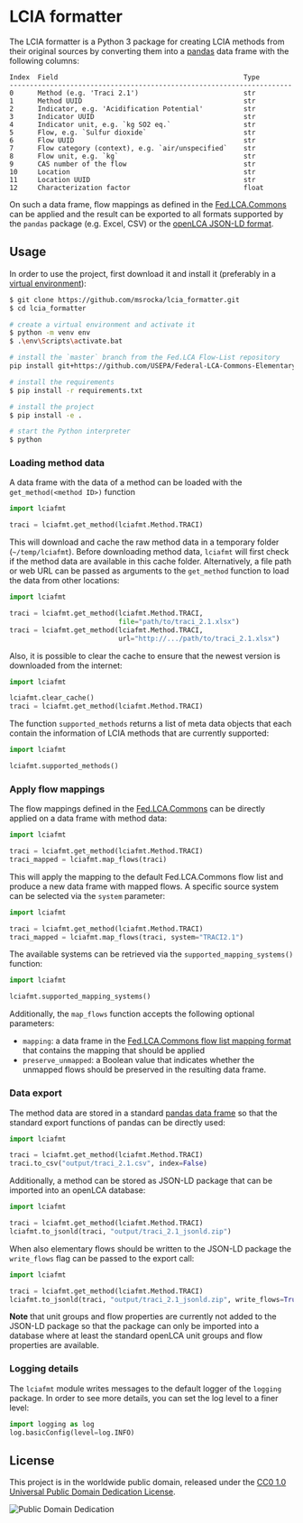 # LCIA formatter
The LCIA formatter is a Python 3 package for creating LCIA methods from their
original sources by converting them into a [pandas](https://pandas.pydata.org/)
data frame with the following columns:

```
Index  Field                                              Type
----------------------------------------------------------------------
0      Method (e.g. 'Traci 2.1')                          str
1      Method UUID                                        str
2      Indicator, e.g. 'Acidification Potential'          str
3      Indicator UUID                                     str
4      Indicator unit, e.g. `kg SO2 eq.`                  str
5      Flow, e.g. `Sulfur dioxide`                        str
6      Flow UUID                                          str
7      Flow category (context), e.g. `air/unspecified`    str
8      Flow unit, e.g. `kg`                               str
9      CAS number of the flow                             str
10     Location                                           str
11     Location UUID                                      str
12     Characterization factor                            float
```

On such a data frame, flow mappings as defined in the
[Fed.LCA.Commons](https://github.com/USEPA/Federal-LCA-Commons-Elementary-Flow-List)
can be applied and the result can be exported to all formats supported by the
`pandas` package (e.g. Excel, CSV) or the
[openLCA JSON-LD format](https://github.com/GreenDelta/olca-schema).


## Usage

In order to use the project, first download it and install it (preferably in a
[virtual environment](https://docs.python.org/3/library/venv.html)):

```bash
$ git clone https://github.com/msrocka/lcia_formatter.git
$ cd lcia_formatter

# create a virtual environment and activate it
$ python -m venv env
$ .\env\Scripts\activate.bat

# install the `master` branch from the Fed.LCA Flow-List repository
pip install git+https://github.com/USEPA/Federal-LCA-Commons-Elementary-Flow-List.git@master

# install the requirements
$ pip install -r requirements.txt

# install the project
$ pip install -e .

# start the Python interpreter
$ python
```

### Loading method data
A data frame with the data of a method can be loaded with the
`get_method(<method ID>)` function

```python
import lciafmt

traci = lciafmt.get_method(lciafmt.Method.TRACI)
```

This will download and cache the raw method data in a temporary folder
(`~/temp/lciafmt`). Before downloading method data, `lciafmt` will first
check if the method data are available in this cache folder. Alternatively,
a file path or web URL can be passed as arguments to the `get_method` function
to load the data from other locations:

```python
import lciafmt

traci = lciafmt.get_method(lciafmt.Method.TRACI,
                           file="path/to/traci_2.1.xlsx")
traci = lciafmt.get_method(lciafmt.Method.TRACI,
                           url="http://.../path/to/traci_2.1.xlsx")
```

Also, it is possible to clear the cache to ensure that the newest version is
downloaded from the internet:

```python
import lciafmt

lciafmt.clear_cache()
traci = lciafmt.get_method(lciafmt.Method.TRACI)
```

The function `supported_methods` returns a list of meta data objects that each
contain the information of LCIA methods that are currently supported:

```python
import lciafmt

lciafmt.supported_methods()
```


### Apply flow mappings
The flow mappings defined in the
[Fed.LCA.Commons](https://github.com/USEPA/Federal-LCA-Commons-Elementary-Flow-List)
can be directly applied on a data frame with method data:

```python
import lciafmt

traci = lciafmt.get_method(lciafmt.Method.TRACI)
traci_mapped = lciafmt.map_flows(traci)
```

This will apply the mapping to the default Fed.LCA.Commons flow list and produce
a new data frame with mapped flows. A specific source system can be selected via
the `system` parameter:

```python
import lciafmt

traci = lciafmt.get_method(lciafmt.Method.TRACI)
traci_mapped = lciafmt.map_flows(traci, system="TRACI2.1")
```

The available systems can be retrieved via the `supported_mapping_systems()`
function:

```python
import lciafmt

lciafmt.supported_mapping_systems()
```

Additionally, the `map_flows` function accepts the following optional parameters:

* `mapping`: a data frame in the
  [Fed.LCA.Commons flow list mapping format](https://github.com/USEPA/Federal-LCA-Commons-Elementary-Flow-List/blob/master/format%20specs/FlowMapping.md)
  that contains the mapping that should be applied
* `preserve_unmapped`: a Boolean value that indicates whether the unmapped flows
  should be preserved in the resulting data frame.


### Data export
The method data are stored in a standard
[pandas data frame](https://pandas.pydata.org/pandas-docs/stable/reference/api/pandas.DataFrame.html)
so that the standard export functions of pandas can be directly used:

```python
import lciafmt

traci = lciafmt.get_method(lciafmt.Method.TRACI)
traci.to_csv("output/traci_2.1.csv", index=False)
```

Additionally, a method can be stored as JSON-LD package that can be imported
into an openLCA database:

```python
import lciafmt

traci = lciafmt.get_method(lciafmt.Method.TRACI)
lciafmt.to_jsonld(traci, "output/traci_2.1_jsonld.zip")
```

When also elementary flows should be written to the JSON-LD package the
`write_flows` flag can be passed to the export call:

```python
import lciafmt

traci = lciafmt.get_method(lciafmt.Method.TRACI)
lciafmt.to_jsonld(traci, "output/traci_2.1_jsonld.zip", write_flows=True)
```

**Note** that unit groups and flow properties are currently not added to the
JSON-LD package so that the package can only be imported into a database where
at least the standard openLCA unit groups and flow properties are available.

### Logging details
The `lciafmt` module writes messages to the default logger of the `logging`
package. In order to see more details, you can set the log level to a finer
level:

```python
import logging as log
log.basicConfig(level=log.INFO)
```

## License
This project is in the worldwide public domain, released under the
[CC0 1.0 Universal Public Domain Dedication License](https://creativecommons.org/publicdomain/zero/1.0/).

![Public Domain Dedication](https://licensebuttons.net/p/zero/1.0/88x31.png)
